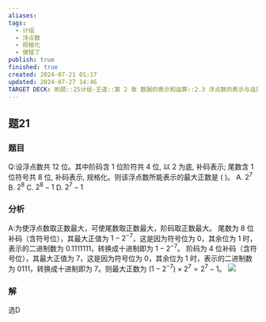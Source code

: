 ```yaml
---
aliases: 
tags:
  - 计组
  - 浮点数
  - 规格化
  - 做错了
publish: true
finished: true
created: 2024-07-21 01:17
updated: 2024-07-27 14:46
TARGET DECK: 刷题::25计组-王道::第 2 章 数据的表示和运算::2.3 浮点数的表示与运算::题21
---
```


## 题21
### 题目
Q:设浮点数共 12 位。其中阶码含 1 位阶符共 4 位, 以 2 为底, 补码表示; 尾数含 1 位符号共 8 位, 补码表示, 规格化。则该浮点数所能表示的最大正数是 ( )。
A. ${2}^{7}$ B. ${2}^{8}$ C. ${2}^{8} - 1$ D. ${2}^{7} - 1$
### 分析
A:为使浮点数取正数最大，可使尾数取正数最大，阶码取正数最大。
尾数为 8 位补码（含符号位），其最大正值为 $1 - 2^{-7}$，这是因为符号位为 0，其余位为 1 时，表示的二进制数为 0.1111111，转换成十进制即为 $1 - 2^{-7}$。
阶码为 4 位补码（含符号位），其最大正值为 7，这是因为符号位为 0，其余位为 1 时，表示的二进制数为 0111，转换成十进制即为 7。则最大正数为 $(1 - 2^{-7}) \times 2^7 = 2^7 - 1$。
![](https://img.hwenyi.live/202407271447367.webp)
### 解
选D
